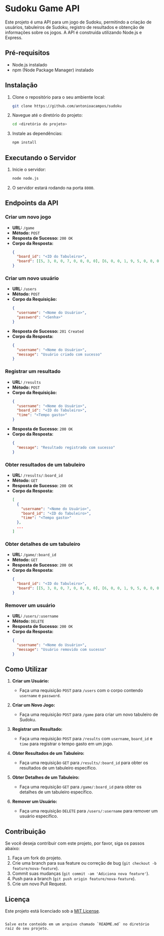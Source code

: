 # Sudoku Game API

Este projeto é uma API para um jogo de Sudoku, permitindo a criação de usuários, tabuleiros de Sudoku, registro de resultados e obtenção de informações sobre os jogos. A API é construída utilizando Node.js e Express.

## Pré-requisitos

- Node.js instalado
- npm (Node Package Manager) instalado

## Instalação

1. Clone o repositório para o seu ambiente local:
    ```bash
    git clone https://github.com/antonioacampos/sudoku
    ```
2. Navegue até o diretório do projeto:
    ```bash
    cd <diretório do projeto>
    ```
3. Instale as dependências:
    ```bash
    npm install
    ```

## Executando o Servidor

1. Inicie o servidor:
    ```bash
    node node.js
    ```
2. O servidor estará rodando na porta `8000`.

## Endpoints da API

### Criar um novo jogo
- **URL:** `/game`
- **Método:** `POST`
- **Resposta de Sucesso:** `200 OK`
- **Corpo da Resposta:**
  ```json
  {
    "board_id": "<ID do Tabuleiro>",
    "board": [[5, 3, 0, 0, 7, 0, 0, 0, 0], [6, 0, 0, 1, 9, 5, 0, 0, 0], ...]
  }
  ```

### Criar um novo usuário
- **URL:** `/users`
- **Método:** `POST`
- **Corpo da Requisição:**
  ```json
  {
    "username": "<Nome do Usuário>",
    "password": "<Senha>"
  }
  ```
- **Resposta de Sucesso:** `201 Created`
- **Corpo da Resposta:**
  ```json
  {
    "username": "<Nome do Usuário>",
    "message": "Usuário criado com sucesso"
  }
  ```

### Registrar um resultado
- **URL:** `/results`
- **Método:** `POST`
- **Corpo da Requisição:**
  ```json
  {
    "username": "<Nome do Usuário>",
    "board_id": "<ID do Tabuleiro>",
    "time": "<Tempo gasto>"
  }
  ```
- **Resposta de Sucesso:** `200 OK`
- **Corpo da Resposta:**
  ```json
  {
    "message": "Resultado registrado com sucesso"
  }
  ```

### Obter resultados de um tabuleiro
- **URL:** `/results/:board_id`
- **Método:** `GET`
- **Resposta de Sucesso:** `200 OK`
- **Corpo da Resposta:**
  ```json
  [
    {
      "username": "<Nome do Usuário>",
      "board_id": "<ID do Tabuleiro>",
      "time": "<Tempo gasto>"
    },
    ...
  ]
  ```

### Obter detalhes de um tabuleiro
- **URL:** `/game/:board_id`
- **Método:** `GET`
- **Resposta de Sucesso:** `200 OK`
- **Corpo da Resposta:**
  ```json
  {
    "board_id": "<ID do Tabuleiro>",
    "board": [[5, 3, 0, 0, 7, 0, 0, 0, 0], [6, 0, 0, 1, 9, 5, 0, 0, 0], ...]
  }
  ```

### Remover um usuário
- **URL:** `/users/:username`
- **Método:** `DELETE`
- **Resposta de Sucesso:** `200 OK`
- **Corpo da Resposta:**
  ```json
  {
    "username": "<Nome do Usuário>",
    "message": "Usuário removido com sucesso"
  }
  ```

## Como Utilizar

1. **Criar um Usuário:**
   - Faça uma requisição `POST` para `/users` com o corpo contendo `username` e `password`.

2. **Criar um Novo Jogo:**
   - Faça uma requisição `POST` para `/game` para criar um novo tabuleiro de Sudoku.

3. **Registrar um Resultado:**
   - Faça uma requisição `POST` para `/results` com `username`, `board_id` e `time` para registrar o tempo gasto em um jogo.

4. **Obter Resultados de um Tabuleiro:**
   - Faça uma requisição `GET` para `/results/:board_id` para obter os resultados de um tabuleiro específico.

5. **Obter Detalhes de um Tabuleiro:**
   - Faça uma requisição `GET` para `/game/:board_id` para obter os detalhes de um tabuleiro específico.

6. **Remover um Usuário:**
   - Faça uma requisição `DELETE` para `/users/:username` para remover um usuário específico.

## Contribuição

Se você deseja contribuir com este projeto, por favor, siga os passos abaixo:

1. Faça um fork do projeto.
2. Crie uma branch para sua feature ou correção de bug (`git checkout -b feature/nova-feature`).
3. Commit suas mudanças (`git commit -am 'Adiciona nova feature'`).
4. Push para a branch (`git push origin feature/nova-feature`).
5. Crie um novo Pull Request.

## Licença

Este projeto está licenciado sob a [MIT License](LICENSE).
```

Salve este conteúdo em um arquivo chamado `README.md` no diretório raiz do seu projeto.